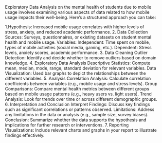Exploratory Data Analysis on the mental health of students due to mobile usage involves examining various aspects of data related to how mobile usage impacts their well-being.
Here’s a structured approach you can take:

1.Hypothesis: Increased mobile usage correlates with higher levels of stress, anxiety, and reduced academic performance.
2. Data Collection
Sources: Surveys, questionnaires, or existing datasets on student mental health and mobile usage.
Variables:
Independent: Time spent on mobile, types of mobile activities (social media, gaming, etc.).
Dependent: Stress levels, anxiety scores, academic performance.
3. Data Cleaning
Outlier Detection: Identify and decide whether to remove outliers based on domain knowledge.
4. Exploratory Data Analysis
Descriptive Statistics: Compute mean, median, mode, range, standard deviation for relevant variables.
Data Visualization: Used bar graphs to depict the relationships between the different variables.
5. Analysis
Correlation Analysis: Calculate correlation coefficients between variables (e.g., mobile usage and stress levels).
Group Comparisons: Compare mental health metrics between different groups based on mobile usage patterns (e.g., heavy users vs. light users).
Trend Analysis: Look for trends over time or across different demographic groups.
6. Interpretation and Conclusion
Interpret Findings: Discuss key findings such as significant correlations or patterns observed.
Limitations: Address any limitations in the data or analysis (e.g., sample size, survey biases).
Conclusion: Summarize whether the data supports the hypothesis and implications for further research or interventions.
7. Reporting
Visualizations: Include relevant charts and graphs in your report to illustrate findings effectively.
